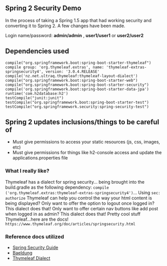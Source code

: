 ## Spring 2 Security Demo 
In the process of taking a Spring 1.5 app that had working security and converting it to Spring 2. A few changes have been made. 

Login  name/password: **admin/admin** , **user1/user1** or **user2/user2**


## Dependencies used
    compile("org.springframework.boot:spring-boot-starter-thymeleaf")
    compile group: 'org.thymeleaf.extras', name: 'thymeleaf-extras-springsecurity4', version: '3.0.4.RELEASE'
    compile('nz.net.ultraq.thymeleaf:thymeleaf-layout-dialect')
    compile("org.springframework.boot:spring-boot-starter-web")
    compile("org.springframework.boot:spring-boot-starter-security")
    compile('org.springframework.boot:spring-boot-starter-data-jpa')
    runtime('com.h2database:h2')
    testCompile("junit:junit")
    testCompile("org.springframework.boot:spring-boot-starter-test")
    testCompile("org.springframework.security:spring-security-test")

## Spring 2 updates inclusions/things to be careful of
- Must give permissions to access your static resources (js, css, images, etc)
- Must give permissions for things like h2-console access and update the applications.properties file 

### What I really like?
Thymeleaf has a dialect for spring security... being brought into the build.gradle as the following dependency: `compile ('org.thymeleaf.extras:thymeleaf-extras-springsecurity4')`... Using `sec: authorize` Thymeleaf can help you control the way your html content is being displayed? Only want to offer the option to logout once logged in? This dialect does that! Only want to offer certain nav buttons like add post when logged in as admin? This dialect does that! Pretty cool stuff Thymeleaf...here are the docs! `https://www.thymeleaf.org/doc/articles/springsecurity.html`


### Reference docs utilized
- [Spring Security Guide](https://spring.io/guides/gs/securing-web/)
- [Baeldung](https://www.baeldung.com/security-spring)
- [Thymeleaf Dialect](https://www.thymeleaf.org/doc/articles/springsecurity.html)



